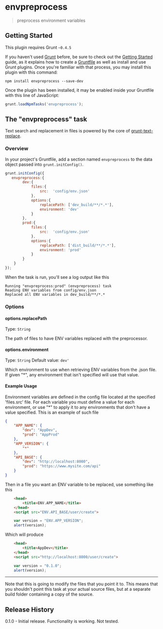 # envpreprocess

> preprocess environment variables

## Getting Started
This plugin requires Grunt `~0.4.5`

If you haven't used [Grunt](http://gruntjs.com/) before, be sure to check out the [Getting Started](http://gruntjs.com/getting-started) guide, as it explains how to create a [Gruntfile](http://gruntjs.com/sample-gruntfile) as well as install and use Grunt plugins. Once you're familiar with that process, you may install this plugin with this command:

```shell
npm install envpreprocess --save-dev
```

Once the plugin has been installed, it may be enabled inside your Gruntfile with this line of JavaScript:

```js
grunt.loadNpmTasks('envpreprocess');
```

## The "envpreprocess" task
Text search and replacement in files is powered by the core of [grunt-text-replace](https://github.com/yoniholmes/grunt-text-replace).

### Overview
In your project's Gruntfile, add a section named `envpreprocess` to the data object passed into `grunt.initConfig()`.

```js
grunt.initConfig({
   envpreprocess:{
        dev:{
            files:{
                src:  'config/env.json'
            },
            options:{
                replacePath: ['dev_build/**/*.*'],
                environment: 'dev'
            }
        },
        prod:{
            files:{
                src:  'config/env.json'
            },
            options:{
                replacePath: ['dist_build/**/*.*'],
                environment: 'prod'
            }
        }
    }
});
```
When the task is run, you'll see a log output like this
```
Running "envpreprocess:prod" (envpreprocess) task
Reading ENV variables from config/env.json
Replaced all ENV variables in dev_build/**/*.*
```

### Options

#### options.replacePath
Type: `String`

The path of files to have ENV variables replaced with the preprocessor.

#### options.environment
Type: `String`
Default value: `dev'`

Which environment to use when retrieving ENV variables from the .json file. If given "*", any environment that isn't specified will use that value.



#### Example Usage
Environment variables are defined in the config file located at the specified 'files.src' file. For each variable you must define a value for each environment, or use "*" to apply it to any environments that don't have a value specified. This is an example of such file
```json
{
	"APP_NAME": {
		"dev": "AppDev",
		"prod": "AppProd"
	},
	"APP_VERSION": {
        "*"
	},
    "API_BASE": {
        "dev": "http://localhost:8000",
        "prod": "https://www.mysite.com/api"
    }
}
```

Then in a file you want an ENV variable to be replaced, use something like this

```html
    <head>
        <title>ENV.APP_NAME</title>
    </head>
    <script src="ENV.API_BASE/user/create">
```

```js
    var version = "ENV.APP_VERSION";
    alert(version);
```

Which will produce
```html
    <head>
        <title>AppDev</title>
    </head>
    <script src="http://localhost:8000/user/create">
```

```js
    var version = "0.1.0";
    alert(version);
```

---

Note that this is going to modify the files that you point it to. This means that you shouldn't point this task at your actual source files, but at a separate build folder containing a copy of the source.

## Release History
0.1.0 - Initial release. Functionality is working. Not tested.